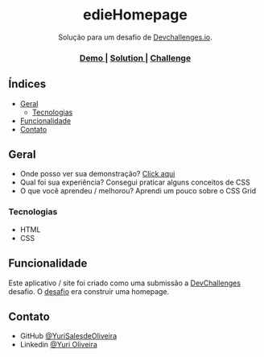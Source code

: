 <h1 align="center">edieHomepage</h1>

<div align="center">
   Solução para um desafio de  <a href="http://devchallenges.io" target="_blank">Devchallenges.io</a>.
</div>

<div align="center">
  <h3>
    <a href="https://yurisalesdeoliveira.github.io/edieHomepage">
      Demo
    </a>
    <span> | </span>
    <a href="#">
      Solution
    </a>
    <span> | </span>
    <a href="https://devchallenges.io/challenges/xobQBuf8zWWmiYMIAZe0">
      Challenge
    </a>
  </h3>
</div>

<!-- TABLE OF CONTENTS -->

## Índices

- [Geral](#geral)
  - [Tecnologias](#tecnologias)
- [Funcionalidade](#funcionalidade)
- [Contato](#contato)

<!-- OVERVIEW -->

## Geral

- Onde posso ver sua demonstração? [Click aqui](https://yurisalesdeoliveira.github.io/edieHomepage)
- Qual foi sua experiência? Consegui praticar alguns conceitos de CSS
- O que você aprendeu / melhorou? Aprendi um pouco sobre o CSS Grid

### Tecnologias

- HTML
- CSS

## Funcionalidade

Este aplicativo / site foi criado como uma submissão a [DevChallenges](https://devchallenges.io/challenges) desafio. O [desafio](https://devchallenges.io/challenges/xobQBuf8zWWmiYMIAZe0) era construir uma homepage.

## Contato

- GitHub [@YuriSalesdeOliveira](https://github.com/YuriSalesdeOliveira)
- Linkedin [@Yuri Oliveira](https://www.linkedin.com/in/yuri-oliveira-0703801a2/)

